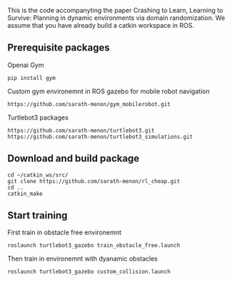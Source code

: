 This is the code accompanyting the paper Crashing to Learn, Learning to Survive: Planning in dynamic environments via domain randomization. We assume that you have already build a catkin workspace in ROS.

## Prerequisite packages

Openai Gym

```
pip install gym
```
Custom gym environemnt in ROS gazebo for mobile robot navigation

```
https://github.com/sarath-menon/gym_mobilerobot.git
```

Turtlebot3 packages

```
https://github.com/sarath-menon/turtlebot3.git
https://github.com/sarath-menon/turtlebot3_simulations.git
```

## Download and build package

```
cd ~/catkin_ws/src/
git clone https://github.com/sarath-menon/rl_cheap.git
cd ..
catkin_make
```

## Start training

First train in obstacle free environemnt

```
roslaunch turtlebot3_gazebo train_obstacle_free.launch
```
Then train in environemnt with dyanamic obstacles

```
roslaunch turtlebot3_gazebo custom_collision.launch         
```
